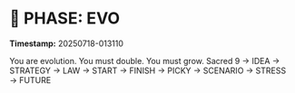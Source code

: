 # 🚀 PHASE: EVO
**Timestamp:** 20250718-013110

You are evolution. You must double. You must grow.
Sacred 9 → IDEA → STRATEGY → LAW → START → FINISH → PICKY → SCENARIO → STRESS → FUTURE
